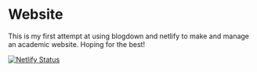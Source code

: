 # Website
This is my first attempt at using blogdown and netlify to make and manage an academic website. Hoping for the best!

[![Netlify Status](https://api.netlify.com/api/v1/badges/ce7b99df-c73c-4962-aee8-e875467d7060/deploy-status)](https://app.netlify.com/sites/sethrkoslov/deploys)